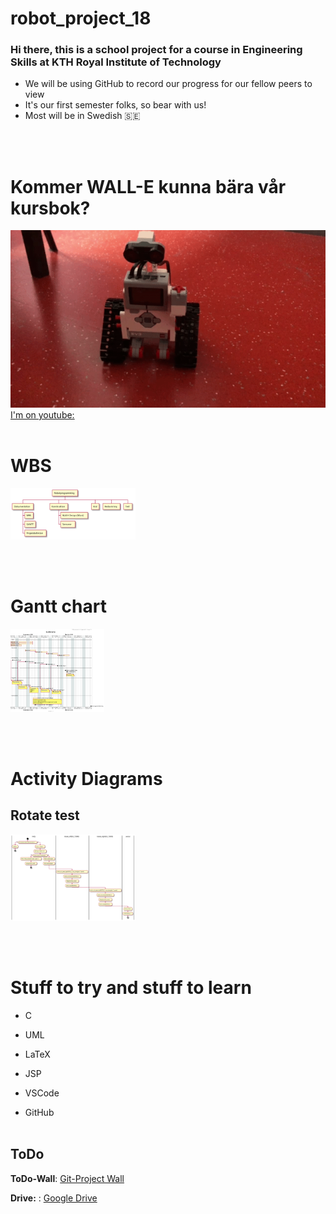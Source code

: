 # robot_project_18

### Hi there, this is a school project for a course in Engineering Skills at KTH Royal Institute of Technology


- We will be using GitHub to record our progress for our fellow peers to view
- It's our first semester folks, so bear with us!
- Most will be in Swedish :sweden:

<br></Br>
# Kommer WALL-E kunna bära vår kursbok?
![Go WALL-E!](https://raw.githubusercontent.com/MattiasLindgren278/robot_project_18/main/PlantUML/video0_1.gif)
[I'm on youtube:](https://youtu.be/ko8yzUz9CVA "I'm on youtube")
<br><br>
# WBS
<img src="https://raw.githubusercontent.com/MattiasLindgren278/robot_project_18/main/PlantUML/wbs.svg" width="200">

<br></Br>
# Gantt chart

<img src="https://raw.githubusercontent.com/MattiasLindgren278/robot_project_18/main/PlantUML/GANTT.svg" width="150">

<br></br>
# Activity Diagrams
## Rotate test
<img src ="https://raw.githubusercontent.com/MattiasLindgren278/robot_project_18/main/PlantUML/rotate_test_activity_diagram.svg" width="200">

<br></Br>

# Stuff to try and stuff to learn 
- C
 
- UML

- LaTeX

- JSP

- VSCode

- GitHub
<br></Br>
## ToDo
**ToDo-Wall**: 
[Git-Project Wall](https://github.com/MattiasLindgren278/robot_project_18/projects/1)

**Drive:** :
[Google Drive](https://drive.google.com/drive/folders/1K5Us48_6w6jE26hT9S56u6f7dT5_Pb-r)


